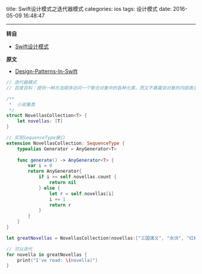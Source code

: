 title: Swift设计模式之迭代器模式
categories: ios
tags: 设计模式
date: 2016-05-09 16:48:47

---

<!--head-->

**转自**

* [Swift设计模式](http://qefee/tags/%E8%AE%BE%E8%AE%A1%E6%A8%A1%E5%BC%8F/)

**原文**

* [Design-Patterns-In-Swift](https://github.com/ochococo/Design-Patterns-In-Swift#behavioral)

```swift
// 迭代器模式
// 百度百科：提供一种方法顺序访问一个聚合对象中的各种元素，而又不暴露该对象的内部表示

/**
 *  小说集类
 */
struct NovellasCollection<T> {
    let novellas: [T]
}

// 实现SequenceType接口
extension NovellasCollection: SequenceType {
    typealias Generator = AnyGenerator<T>
    
    func generate() -> AnyGenerator<T> {
        var i = 0
        return AnyGenerator{
            if i >= self.novellas.count {
                return nil
            } else {
                let r = self.novellas[i]
                i += 1
                return r
            }
        }
    }
}

let greatNovellas = NovellasCollection(novellas:["三国演义", "水浒", "红楼梦", "西游记"])

// 可以迭代
for novella in greatNovellas {
    print("I've read: \(novella)")
}
```



<!--more-->



<!--body-->
